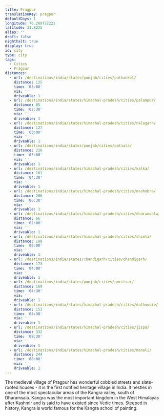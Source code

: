 ```yaml
---
title: Pragpur
translationKey: pragpur
defaultDays: 1
longitude: 76.209722222
latitude: 31.8225
alias: ''
draft: false
nighthalt: true
display: true
id: city
type: city
tags:
  - Cities
  - Pragpur
distances:
  - url: /destinations/india/states/punjab/cities/pathankot/
    distance: 125
    time: '03:00'
    via: ''
    driveable: 1
  - url: /destinations/india/states/himachal-pradesh/cities/palampur/
    distance: 85
    time: '02:30'
    via: ''
    driveable: 1
  - url: /destinations/india/states/himachal-pradesh/cities/nalagarh/
    distance: 127
    time: '03:00'
    via: ''
    driveable: 1
  - url: /destinations/india/states/punjab/cities/patiala/
    distance: 226
    time: '05:00'
    via: ''
    driveable: 1
  - url: /destinations/india/states/himachal-pradesh/cities/kalka/
    distance: 161
    time: '04:30'
    via: ''
    driveable: 1
  - url: /destinations/india/states/himachal-pradesh/cities/mashobra/
    distance: 206
    time: '06:30'
    via: ''
    driveable: 1
  - url: /destinations/india/states/himachal-pradesh/cities/dharamsala/
    distance: 66
    time: '02:00'
    via: ''
    driveable: 1
  - url: /destinations/india/states/himachal-pradesh/cities/shimla/
    distance: 199
    time: '06:00'
    via: ''
    driveable: 1
  - url: /destinations/india/states/chandigarh/cities/chandigarh/
    distance: 173
    time: '04:00'
    via: ''
    driveable: 1
  - url: /destinations/india/states/punjab/cities/amritsar/
    distance: 169
    time: '04:30'
    via: ''
    driveable: 1
  - url: /destinations/india/states/himachal-pradesh/cities/dalhousie/
    distance: 151
    time: '04:30'
    via: ''
    driveable: 1
  - url: /destinations/india/states/himachal-pradesh/cities/jispa/
    distance: 332
    time: '09:30'
    via: ''
    driveable: 1
  - url: /destinations/india/states/himachal-pradesh/cities/manali/
    distance: 244
    time: '08:00'
    via: ''
    driveable: 1
---
```




























































































The medieval village of Pragpur has wonderful cobbled streets and slate-roofed houses - it is the first notified heritage village in India. It nestles in one of the most spectacular areas of the Kangra valley, south of Dharamsala. Kangra was the most important kingdom in the West Himalayas after Kashmir and is said to have existed since Vedic times. Steeped in history, Kangra is world famous for the Kangra school of painting.
